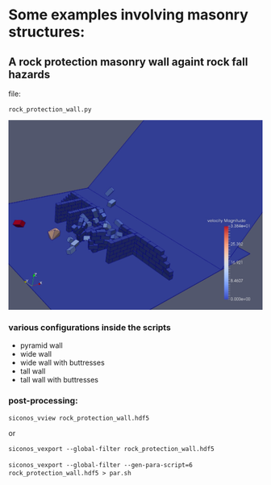 # Some examples involving masonry structures:


## A rock protection masonry wall againt rock fall hazards
   file:

	rock_protection_wall.py

![Protection masonry wall against rock fall](rock_protection_wall.jpg)

### various configurations inside the scripts
  - pyramid wall
  - wide wall
  - wide wall with buttresses
  - tall wall
  - tall wall with buttresses

### post-processing:

	siconos_vview rock_protection_wall.hdf5
or

	siconos_vexport --global-filter rock_protection_wall.hdf5

	siconos_vexport --global-filter --gen-para-script=6  rock_protection_wall.hdf5 > par.sh
